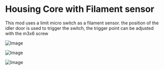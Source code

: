 # Housing Core with Filament sensor

This mod uses a limit micro switch as a filament sensor. the position of the idler door is used to trigger the switch, the trigger point can be adjusted with the m3x6 screw 


![Image](https://raw.githubusercontent.com/simonechiarlo/Annex-Engineering_User_Mods/main/Extruders/Sherpa_Mini/Extruder_Mods/Gryp2-Housing_Core_with_filament_sensor/Images/1.png)

![Image](https://raw.githubusercontent.com/simonechiarlo/Annex-Engineering_User_Mods/main/Extruders/Sherpa_Mini/Extruder_Mods/Gryp2-Housing_Core_with_filament_sensor/Images/2.png)

![Image](https://raw.githubusercontent.com/simonechiarlo/Annex-Engineering_User_Mods/main/Extruders/Sherpa_Mini/Extruder_Mods/Gryp2-Housing_Core_with_filament_sensor/Images/3.png)

